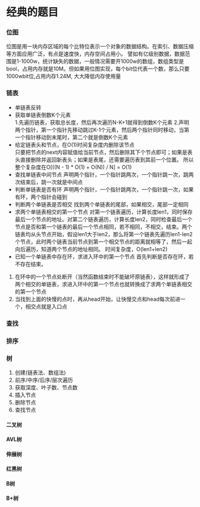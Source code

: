 # 经典的题目

### 位图
位图是用一块内存区域的每个比特位表示一个对象的数据结构。在索引、数据压缩等方面应用广泛，有点是速度快，内存空间占用小。
譬如有亿级别数据，数据范围是1-1000w，统计缺失的数据，一般情况需要开1000w的数组，数组类型是bool，占用内存就是10M。但如果用位图实现，每个bit位代表一个数，那么只要1000wbit位,占用内存1.24M, 大大降低内存使用量

### 链表
- 单链表反转
- 获取单链表倒数K个元素  
1.先遍历链表，获取总长度，然后再次遍历N-K+1就得到倒数K个元素
2.声明两个指针，第一个指针先移动跳过K-1个元素，然后两个指针同时移动，当第一个指针移动到末尾时，第二个就是倒数K个元素  
- 给定链表头和节点，在O(1)时间复杂度内删除该节点  
只要把节点的next内容赋值给当前节点，然后删除其下个节点即可；如果是表头直接删除并返回新表头；如果是表尾，还需要遍历表到其前一个位置。 所以整个复杂度在O[((N - 1) * O(1) + O(N)) / N] = O(1)
- 查找单链表中间节点
声明两个指针，一个指针跳两次，一个指针跳一次，跳两次结束后，跳一次就是中间点  
- 判断单链表是否有环
声明两个指针，一个指针跳两次，一个指针跳一次，如果有环，两个指针会碰到  
- 判断两个单链表是否相交
找到两个单链表的尾部，如果相交，尾部一定相同  
- 求两个单链表相交的第一个节点
对第一个链表遍历，计算长度len1，同时保存最后一个节点的地址。对第二个链表遍历，计算长度len2，同时检查最后一个节点是否和第一个链表的最后一个节点相同，若不相同，不相交，结束。两个链表均从头节点开始，假设len1大于len2，那么将第一个链表先遍历len1-len2个节点，此时两个链表当前节点到第一个相交节点的距离就相等了，然后一起向后遍历，知道两个节点的地址相同。 时间复杂度，O(len1+len2)
- 已知一个单链表中存在环，求进入环中的第一个节点
首先判断是否存在环，若不存在结束。
1. 在环中的一个节点处断开（当然函数结束时不能破坏原链表），这样就形成了两个相交的单链表，求进入环中的第一个节点也就转换成了求两个单链表相交的第一个节点
2. 当找到上面的快慢的点时，再从head开始，让快慢交点和head每次前进一个，相交点就是入口点

### 查找

### 排序

### 树
1. 创建(链表法、数组法)
2. 前序/中序/后序/层次遍历
3. 获取深度、叶子数、节点数
4. 插入节点
5. 删除节点
6. 查找节点
#### 二叉树
#### AVL树
#### 伸展树
#### 红黑树
#### B树
#### B+树
